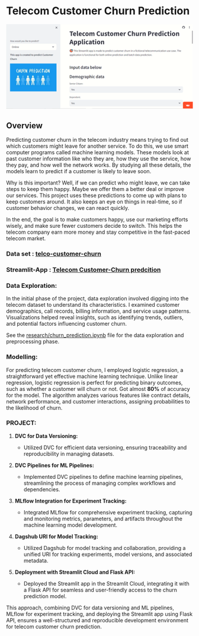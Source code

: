 # Telecom Customer Churn Prediction

![App Screenshot](app.png)

## Overview
Predicting customer churn in the telecom industry means trying to find out which customers might leave for another service. To do this, we use smart computer programs called machine learning models. These models look at past customer information like who they are, how they use the service, how they pay, and how well the network works. By studying all these details, the models learn to predict if a customer is likely to leave soon.

Why is this important? Well, if we can predict who might leave, we can take steps to keep them happy. Maybe we offer them a better deal or improve our services. This project uses these predictions to come up with plans to keep customers around. It also keeps an eye on things in real-time, so if customer behavior changes, we can react quickly.

In the end, the goal is to make customers happy, use our marketing efforts wisely, and make sure fewer customers decide to switch. This helps the telecom company earn more money and stay competitive in the fast-paced telecom market.

### **Data set** : [telco-customer-churn](https://www.kaggle.com/datasets/blastchar/telco-customer-churn)
### **Streamlit-App** : [Telecom Customer-Churn predcition](https://appapppy-yq4zcdcq8wnggnqtk93bff.streamlit.app/)


### Data Exploration:

In the initial phase of the project, data exploration involved digging into the telecom dataset to understand its characteristics. I examined customer demographics, call records, billing information, and service usage patterns. Visualizations helped reveal insights, such as identifying trends, outliers, and potential factors influencing customer churn.

See the [research/churn_prediction.ipynb](research/churn_prediction.ipynb) file for the data exploration and preprocessing phase.

### Modelling:
For predicting telecom customer churn, I employed logistic regression, a straightforward yet effective machine learning technique. Unlike linear regression, logistic regression is perfect for predicting binary outcomes, such as whether a customer will churn or not. Got almost **80%** of accuracy for the model. The algorithm analyzes various features like contract details, network performance, and customer interactions, assigning probabilities to the likelihood of churn.

### PROJECT:
1. **DVC for Data Versioning:**
   - Utilized DVC for efficient data versioning, ensuring traceability and reproducibility in managing datasets.

2. **DVC Pipelines for ML Pipelines:**
   - Implemented DVC pipelines to define machine learning pipelines, streamlining the process of managing complex workflows and dependencies.

3. **MLflow Integration for Experiment Tracking:**
   - Integrated MLflow for comprehensive experiment tracking, capturing and monitoring metrics, parameters, and artifacts throughout the machine learning model development.

4. **Dagshub URI for Model Tracking:**
   - Utilized Dagshub for model tracking and collaboration, providing a unified URI for tracking experiments, model versions, and associated metadata.

5. **Deployment with Streamlit Cloud and Flask API:**
   - Deployed the Streamlit app in the Streamlit Cloud, integrating it with a Flask API for seamless and user-friendly access to the churn prediction model.

This approach, combining DVC for data versioning and ML pipelines, MLflow for experiment tracking, and deploying the Streamlit app using Flask API, ensures a well-structured and reproducible development environment for telecom customer churn prediction.